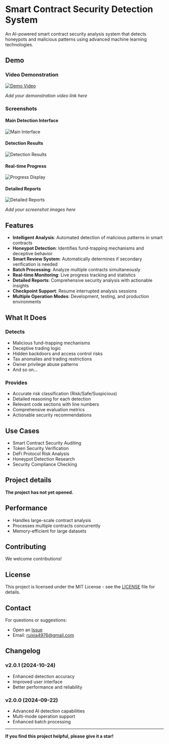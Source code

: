 # Smart Contract Security Detection System

An AI-powered smart contract security analysis system that detects honeypots and malicious patterns using advanced machine learning technologies.

## Demo

### Video Demonstration
[![Demo Video](https://img.youtube.com/vi/VIDEO_ID/0.jpg)](https://www.youtube.com/watch?v=VIDEO_ID)

*Add your demonstration video link here*

### Screenshots

#### Main Detection Interface
![Main Interface](docs/images/main_interface.png)

#### Detection Results
![Detection Results](docs/images/detection_results.png)

#### Real-time Progress
![Progress Display](docs/images/progress_display.png)

#### Detailed Reports
![Detailed Reports](docs/images/detailed_reports.png)

*Add your screenshot images here*

## Features

- **Intelligent Analysis**: Automated detection of malicious patterns in smart contracts
- **Honeypot Detection**: Identifies fund-trapping mechanisms and deceptive behavior
- **Smart Review System**: Automatically determines if secondary verification is needed
- **Batch Processing**: Analyze multiple contracts simultaneously
- **Real-time Monitoring**: Live progress tracking and statistics
- **Detailed Reports**: Comprehensive security analysis with actionable insights
- **Checkpoint Support**: Resume interrupted analysis sessions
- **Multiple Operation Modes**: Development, testing, and production environments

## What It Does

### Detects

- Malicious fund-trapping mechanisms
- Deceptive trading logic
- Hidden backdoors and access control risks
- Tax anomalies and trading restrictions
- Owner privilege abuse patterns
- And so on...

### Provides

- Accurate risk classification (Risk/Safe/Suspicious)
- Detailed reasoning for each detection
- Relevant code sections with line numbers
- Comprehensive evaluation metrics
- Actionable security recommendations

## Use Cases

- Smart Contract Security Auditing
- Token Security Verification
- DeFi Protocol Risk Analysis
- Honeypot Detection Research
- Security Compliance Checking

## Project details

**The project has not yet opened.**

## Performance

- Handles large-scale contract analysis
- Processes multiple contracts concurrently
- Memory-efficient for large datasets

## Contributing

We welcome contributions!

## License

This project is licensed under the MIT License - see the [LICENSE](LICENSE) file for details.

## Contact

For questions or suggestions:
- Open an [Issue](https://github.com/your-username/web3-agent/issues)
- Email: ruixia4976@gmail.com

## Changelog

### v2.0.1 (2024-10-24)
- Enhanced detection accuracy
- Improved user interface
- Better performance and reliability

### v2.0.0 (2024-09-22)
- Advanced AI detection capabilities
- Multi-mode operation support
- Enhanced batch processing

---

**If you find this project helpful, please give it a star!**
